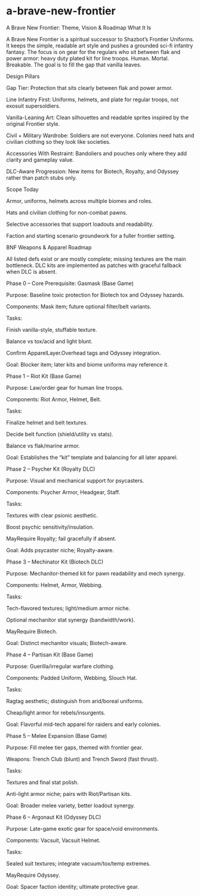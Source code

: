 # a-brave-new-frontier
A Brave New Frontier: Theme, Vision & Roadmap
What It Is

A Brave New Frontier is a spiritual successor to Shazbot’s Frontier Uniforms. It keeps the simple, readable art style and pushes a grounded sci-fi infantry fantasy. The focus is on gear for the regulars who sit between flak and power armor: heavy duty plated kit for line troops. Human. Mortal. Breakable. The goal is to fill the gap that vanilla leaves.

Design Pillars

Gap Tier: Protection that sits clearly between flak and power armor.

Line Infantry First: Uniforms, helmets, and plate for regular troops, not exosuit supersoldiers.

Vanilla-Leaning Art: Clean silhouettes and readable sprites inspired by the original Frontier style.

Civil + Military Wardrobe: Soldiers are not everyone. Colonies need hats and civilian clothing so they look like societies.

Accessories With Restraint: Bandoliers and pouches only where they add clarity and gameplay value.

DLC-Aware Progression: New items for Biotech, Royalty, and Odyssey rather than patch stubs only.

Scope Today

Armor, uniforms, helmets across multiple biomes and roles.

Hats and civilian clothing for non-combat pawns.

Selective accessories that support loadouts and readability.

Faction and starting scenario groundwork for a fuller frontier setting.

BNF Weapons & Apparel Roadmap

All listed defs exist or are mostly complete; missing textures are the main bottleneck. DLC kits are implemented as patches with graceful fallback when DLC is absent.

Phase 0 – Core Prerequisite: Gasmask (Base Game)

Purpose: Baseline toxic protection for Biotech tox and Odyssey hazards.

Components: Mask item; future optional filter/belt variants.

Tasks:

Finish vanilla-style, stuffable texture.

Balance vs tox/acid and light blunt.

Confirm ApparelLayer.Overhead tags and Odyssey integration.

Goal: Blocker item; later kits and biome uniforms may reference it.

Phase 1 – Riot Kit (Base Game)

Purpose: Law/order gear for human line troops.

Components: Riot Armor, Helmet, Belt.

Tasks:

Finalize helmet and belt textures.

Decide belt function (shield/utility vs stats).

Balance vs flak/marine armor.

Goal: Establishes the “kit” template and balancing for all later apparel.

Phase 2 – Psycher Kit (Royalty DLC)

Purpose: Visual and mechanical support for psycasters.

Components: Psycher Armor, Headgear, Staff.

Tasks:

Textures with clear psionic aesthetic.

Boost psychic sensitivity/insulation.

MayRequire Royalty; fail gracefully if absent.

Goal: Adds psycaster niche; Royalty-aware.

Phase 3 – Mechinator Kit (Biotech DLC)

Purpose: Mechanitor-themed kit for pawn readability and mech synergy.

Components: Helmet, Armor, Webbing.

Tasks:

Tech-flavored textures; light/medium armor niche.

Optional mechanitor stat synergy (bandwidth/work).

MayRequire Biotech.

Goal: Distinct mechanitor visuals; Biotech-aware.

Phase 4 – Partisan Kit (Base Game)

Purpose: Guerilla/irregular warfare clothing.

Components: Padded Uniform, Webbing, Slouch Hat.

Tasks:

Ragtag aesthetic; distinguish from arid/boreal uniforms.

Cheap/light armor for rebels/insurgents.

Goal: Flavorful mid-tech apparel for raiders and early colonies.

Phase 5 – Melee Expansion (Base Game)

Purpose: Fill melee tier gaps, themed with frontier gear.

Weapons: Trench Club (blunt) and Trench Sword (fast thrust).

Tasks:

Textures and final stat polish.

Anti-light armor niche; pairs with Riot/Partisan kits.

Goal: Broader melee variety, better loadout synergy.

Phase 6 – Argonaut Kit (Odyssey DLC)

Purpose: Late-game exotic gear for space/void environments.

Components: Vacsuit, Vacsuit Helmet.

Tasks:

Sealed suit textures; integrate vacuum/tox/temp extremes.

MayRequire Odyssey.

Goal: Spacer faction identity; ultimate protective gear.
